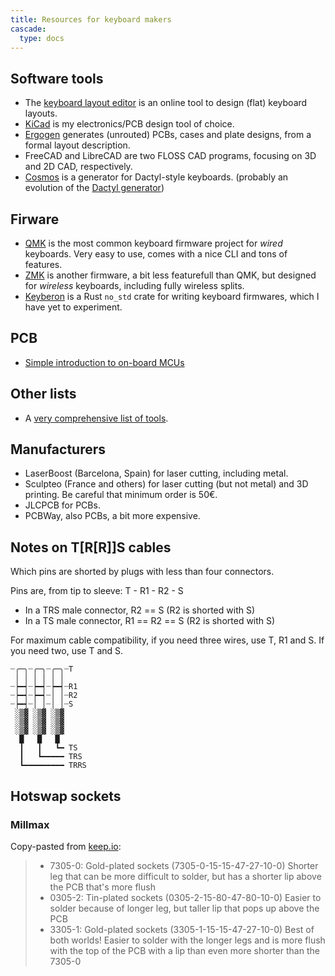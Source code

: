 ```yaml
---
title: Resources for keyboard makers
cascade:
  type: docs
---
```


## Software tools

 - The [keyboard layout
   editor](http://www.keyboard-layout-editor.com/) is an online tool
   to design (flat) keyboard layouts.
 - [KiCad](https://www.kicad.org/) is my electronics/PCB design tool
   of choice.
 - [Ergogen](https://github.com/ergogen/ergogen) generates (unrouted)
   PCBs, cases and plate designs, from a formal layout description.
 - FreeCAD and LibreCAD are two FLOSS CAD programs, focusing on 3D and
   2D CAD, respectively.
 - [Cosmos](https://ryanis.cool/cosmos-beta/) is a generator for
   Dactyl-style keyboards. (probably an evolution of the [Dactyl
   generator](https://ryanis.cool/dactyl/))

## Firware

 - [QMK](https://qmk.fm/) is the most common keyboard firmware project
   for *wired* keyboards.  Very easy to use, comes with a nice CLI and
   tons of features.
 - [ZMK](https://zmk.dev/) is another firmware, a bit less featurefull
   than QMK, but designed for *wireless* keyboards, including fully
   wireless splits.
 - [Keyberon](https://github.com/TeXitoi/keyberon) is a Rust `no_std`
   crate for writing keyboard firmwares, which I have yet to
   experiment.

## PCB

 - [Simple introduction to on-board MCUs](https://ohmbedded.com/keyboard-design-part-6-on-board-mcu-schematic-capture/)

## Other lists

 - A [very comprehensive list of
   tools](https://keyboard-design.com/tools.html).

## Manufacturers

 - LaserBoost (Barcelona, Spain) for laser cutting, including metal.
 - Sculpteo (France and others) for laser cutting (but not metal) and
   3D printing.  Be careful that minimum order is 50€.
 - JLCPCB for PCBs.
 - PCBWay, also PCBs, a bit more expensive.

## Notes on T[R[R]]S cables

Which pins are shorted by plugs with less than four connectors.

Pins are, from tip to sleeve: T - R1 - R2 - S

 - In a TRS male connector, R2 == S (R2 is shorted with S)
 - In a TS male connector, R1 == R2 == S (R2 is shorted with S)

For maximum cable compatibility, if you need three wires, use T, R1
and S.  If you need two, use T and S.

```
┈╭─╮┈╭─╮┈╭─╮┈T
 │ │ │ │ │ │
┈┝━┥┈┝━┥┈┝━┥┈R1
┈┝━┥┈┝━┥┈│ │┈R2
┈┝━┥┈│ │┈│ │┈S
 ░▒▓ ░▒▓ ░▒▓
 ░▒▓ ░▒▓ ░▒▓
 ░▒▓ ░▒▓ ░▒▓
  █   █   █
  ┃   ┃   ┗━ TS
  ┃   ┗━━━━━ TRS
  ┗━━━━━━━━━ TRRS
```

## Hotswap sockets

### Millmax

Copy-pasted from [keep.io](https://keeb.io/products/mill-max-hotswap-sockets):

> - 7305-0: Gold-plated sockets (7305-0-15-15-47-27-10-0)
>   Shorter leg that can be more difficult to solder, but has a shorter lip above the PCB that's more flush
> - 0305-2: Tin-plated sockets (0305-2-15-80-47-80-10-0)
>   Easier to solder because of longer leg, but taller lip that pops up above the PCB
> - 3305-1: Gold-plated sockets (3305-1-15-15-47-27-10-0)
>   Best of both worlds! Easier to solder with the longer legs and is more flush with the top of the PCB with a lip than even more shorter than the 7305-0
